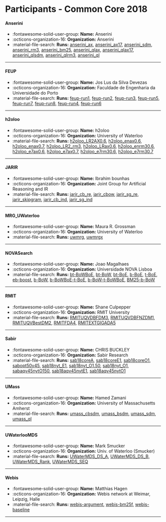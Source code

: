 # Participants - Common Core 2018 

#### Anserini
 - :fontawesome-solid-user-group: **Name:** Anserini
 - :octicons-organization-16: **Organization:** Anserini
 - :material-file-search: **Runs:** [anserini_ax](./runs.md#anserini_ax), [anserini_ax17](./runs.md#anserini_ax17), [anserini_sdm](./runs.md#anserini_sdm), [anserini_rm3](./runs.md#anserini_rm3), [anserini_bm25](./runs.md#anserini_bm25), [anserini_qlax](./runs.md#anserini_qlax), [anserini_qlax17](./runs.md#anserini_qlax17), [anserini_qlsdm](./runs.md#anserini_qlsdm), [anserini_qlrm3](./runs.md#anserini_qlrm3), [anserini_ql](./runs.md#anserini_ql) 

---
#### FEUP
 - :fontawesome-solid-user-group: **Name:** Jos Lus da Silva Devezas
 - :octicons-organization-16: **Organization:** Faculdade de Engenharia da Universidade do Porto 
 - :material-file-search: **Runs:** [feup-run1](./runs.md#feup-run1), [feup-run2](./runs.md#feup-run2), [feup-run3](./runs.md#feup-run3), [feup-run5](./runs.md#feup-run5), [feup-run7](./runs.md#feup-run7), [feup-run8](./runs.md#feup-run8), [feup-run4](./runs.md#feup-run4), [feup-run6](./runs.md#feup-run6) 

---
#### h2oloo
 - :fontawesome-solid-user-group: **Name:** h2oloo
 - :octicons-organization-16: **Organization:** University of Waterloo
 - :material-file-search: **Runs:** [h2oloo_LR2AX0.6](./runs.md#h2oloo_lr2ax0.6), [h2oloo_enax0.6](./runs.md#h2oloo_enax0.6), [h2oloo_enax0.7](./runs.md#h2oloo_enax0.7), [h2oloo_LR2_rm3](./runs.md#h2oloo_lr2_rm3), [h2oloo_LRax0.6](./runs.md#h2oloo_lrax0.6), [h2oloo_enrm30.6](./runs.md#h2oloo_enrm30.6), [h2oloo_e7ax0.6](./runs.md#h2oloo_e7ax0.6), [h2oloo_e7ax0.7](./runs.md#h2oloo_e7ax0.7), [h2oloo_e7rm30.6](./runs.md#h2oloo_e7rm30.6), [h2oloo_e7rm30.7](./runs.md#h2oloo_e7rm30.7) 

---
#### JARIR
 - :fontawesome-solid-user-group: **Name:** Ibrahim bounhas
 - :octicons-organization-16: **Organization:** Joint Group for Artificial Reasoning  and IR
 - :material-file-search: **Runs:** [jarir_cb_re](./runs.md#jarir_cb_re), [jarir_cbow](./runs.md#jarir_cbow), [jarir_sg_re](./runs.md#jarir_sg_re), [jarir_skipgram](./runs.md#jarir_skipgram), [jarir_cb_ind](./runs.md#jarir_cb_ind), [jarir_sg_ind](./runs.md#jarir_sg_ind) 

---
#### MRG_UWaterloo
 - :fontawesome-solid-user-group: **Name:** Maura R. Grossman
 - :octicons-organization-16: **Organization:** University of Waterloo
 - :material-file-search: **Runs:** [uwmrg](./runs.md#uwmrg), [uwmrgx](./runs.md#uwmrgx) 

---
#### NOVASearch
 - :fontawesome-solid-user-group: **Name:** Joao Magalhaes
 - :octicons-organization-16: **Organization:** Universidade NOVA Lisboa
 - :material-file-search: **Runs:** [bt-BoWBoE](./runs.md#bt-bowboe), [bt-BoW](./runs.md#bt-bow), [bt-BoE](./runs.md#bt-boe), [b-BoE](./runs.md#b-boe), [t-BoE](./runs.md#t-boe), [eb-boost](./runs.md#eb-boost), [b-BoW](./runs.md#b-bow), [b-BoWBoE-t-BoE](./runs.md#b-bowboe-t-boe), [b-BoW-t-BoWBoE](./runs.md#b-bow-t-bowboe), [BM25-b-BoW](./runs.md#bm25-b-bow) 

---
#### RMIT
 - :fontawesome-solid-user-group: **Name:** Shane Culpepper
 - :octicons-organization-16: **Organization:** RMIT University
 - :material-file-search: **Runs:** [RMITUQVDBFDM3](./runs.md#rmituqvdbfdm3), [RMITUQVDBFNZDM1](./runs.md#rmituqvdbfnzdm1), [RMITUQVBestDM2](./runs.md#rmituqvbestdm2), [RMITFDA4](./runs.md#rmitfda4), [RMITEXTGIGADA5](./runs.md#rmitextgigada5) 

---
#### Sabir
 - :fontawesome-solid-user-group: **Name:** CHRIS BUCKLEY
 - :octicons-organization-16: **Organization:** Sabir Research
 - :material-file-search: **Runs:** [sab18coreA](./runs.md#sab18corea), [sab18coreE1](./runs.md#sab18coree1), [sab18coreO1](./runs.md#sab18coreo1), [sabopt50v45](./runs.md#sabopt50v45), [sab18nyt_E1](./runs.md#sab18nyt_e1), [sab18nyt_O1.50](./runs.md#sab18nyt_o1.50), [sab18nyt_O1](./runs.md#sab18nyt_o1), [sabaqv45nytO150](./runs.md#sabaqv45nyto150), [sab18aqv45nytE1](./runs.md#sab18aqv45nyte1), [sab18aqv45nytO1](./runs.md#sab18aqv45nyto1) 

---
#### UMass
 - :fontawesome-solid-user-group: **Name:** Hamed Zamani
 - :octicons-organization-16: **Organization:** University of Massachusetts Amherst
 - :material-file-search: **Runs:** [umass_cbsdm](./runs.md#umass_cbsdm), [umass_bsdm](./runs.md#umass_bsdm), [umass_sdm](./runs.md#umass_sdm), [umass_ql](./runs.md#umass_ql) 

---
#### UWaterlooMDS
 - :fontawesome-solid-user-group: **Name:** Mark Smucker
 - :octicons-organization-16: **Organization:** Univ. of Waterloo (Smucker)
 - :material-file-search: **Runs:** [UWaterMDS_DS_A](./runs.md#uwatermds_ds_a), [UWaterMDS_DS_B](./runs.md#uwatermds_ds_b), [UWaterMDS_Rank](./runs.md#uwatermds_rank), [UWaterMDS_SEQ](./runs.md#uwatermds_seq) 

---
#### Webis
 - :fontawesome-solid-user-group: **Name:** Matthias Hagen
 - :octicons-organization-16: **Organization:** Webis network at Weimar, Leipzig, Halle
 - :material-file-search: **Runs:** [webis-argument](./runs.md#webis-argument), [webis-bm25f](./runs.md#webis-bm25f), [webis-baseline](./runs.md#webis-baseline) 

---

